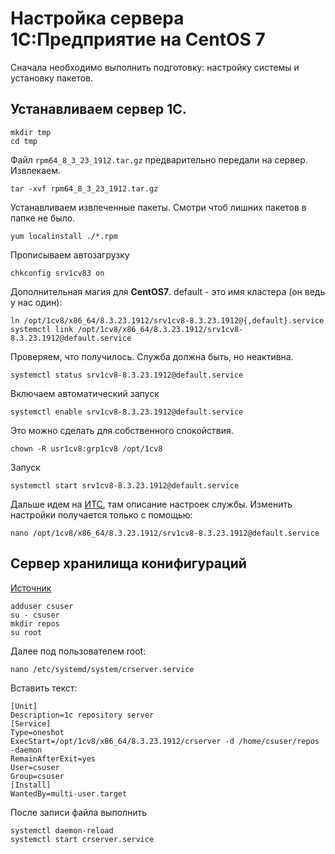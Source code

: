 # Настройка сервера 1С:Предприятие на CentOS 7

Сначала необходимо выполнить подготовку: настройку системы и установку пакетов.

## Устанавливаем сервер 1С.
```
mkdir tmp
cd tmp
```
Файл `rpm64_8_3_23_1912.tar.gz` предварительно передали на сервер. Извлекаем.
```
tar -xvf rpm64_8_3_23_1912.tar.gz
```
Устанавливаем извлеченные пакеты. Смотри чтоб лишних пакетов в папке не было.
```
yum localinstall ./*.rpm
```
Прописываем автозагрузку
```
chkconfig srv1cv83 on
```

Дополнительная магия для **CentOS7**. default - это имя кластера (он ведь у нас один):
```
ln /opt/1cv8/x86_64/8.3.23.1912/srv1cv8-8.3.23.1912@{,default}.service
systemctl link /opt/1cv8/x86_64/8.3.23.1912/srv1cv8-8.3.23.1912@default.service
```
Проверяем, что получилось. Служба должна быть, но неактивна.
```
systemctl status srv1cv8-8.3.23.1912@default.service
```
Включаем автоматический запуск
```
systemctl enable srv1cv8-8.3.23.1912@default.service
```

Это можно сделать для собственного спокойствия.
```
chown -R usr1cv8:grp1cv8 /opt/1cv8
```

Запуск
```
systemctl start srv1cv8-8.3.23.1912@default.service
```

Дальше идем на [ИТС](https://its.1c.ru/db/v8323doc#bookmark:cs:TI000000305), там описание настроек службы. Изменить настройки получается только с помощью:
```
nano /opt/1cv8/x86_64/8.3.23.1912/srv1cv8-8.3.23.1912@default.service
```

## Сервер хранилища конифигураций

[Источник](https://sysadminium.ru/1c_configuration_storage_server_on_linux/)

```
adduser csuser
su - csuser
mkdir repos
su root
```

Далее под пользователем root:
```
nano /etc/systemd/system/crserver.service
```
Вставить текст:
```
[Unit]
Description=1c repository server
[Service]
Type=oneshot
ExecStart=/opt/1cv8/x86_64/8.3.23.1912/crserver -d /home/csuser/repos -daemon
RemainAfterExit=yes
User=csuser
Group=csuser
[Install]
WantedBy=multi-user.target
```

После записи файла выполнить
```
systemctl daemon-reload
systemctl start crserver.service
```